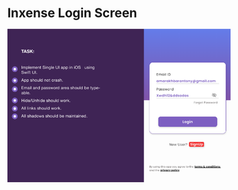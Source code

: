 # Inxense Login Screen

![Task](https://github.com/abhinaypratap/Inxense/raw/main/Inxense/task.png "Task")
